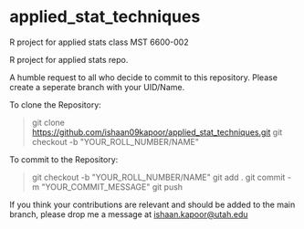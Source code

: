 # applied_stat_techniques
R project for applied stats class MST 6600-002

R project for applied stats repo. 

A humble request to all who decide to commit to this repository. Please create a seperate branch with your UID/Name. 

To clone the Repository:
> git clone https://github.com/ishaan09kapoor/applied_stat_techniques.git
> git checkout -b "YOUR_ROLL_NUMBER/NAME"

To commit to the Repository:
 
> git checkout -b "YOUR_ROLL_NUMBER/NAME"
> git add .
> git commit -m "YOUR_COMMIT_MESSAGE"
> git push

If you think your contributions are relevant and should be added to the main branch, please drop me a message at ishaan.kapoor@utah.edu
